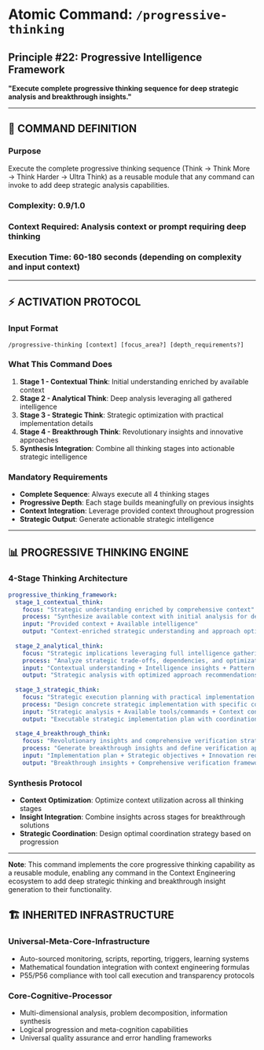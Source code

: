 # Atomic Command: `/progressive-thinking`

## **Principle #22: Progressive Intelligence Framework**
**"Execute complete progressive thinking sequence for deep strategic analysis and breakthrough insights."**

---

## 🎯 **COMMAND DEFINITION**

### **Purpose**
Execute the complete progressive thinking sequence (Think → Think More → Think Harder → Ultra Think) as a reusable module that any command can invoke to add deep strategic analysis capabilities.

### **Complexity**: 0.9/1.0
### **Context Required**: Analysis context or prompt requiring deep thinking
### **Execution Time**: 60-180 seconds (depending on complexity and input context)

---

## ⚡ **ACTIVATION PROTOCOL**

### **Input Format**
```
/progressive-thinking [context] [focus_area?] [depth_requirements?]
```

### **What This Command Does**
1. **Stage 1 - Contextual Think**: Initial understanding enriched by available context
2. **Stage 2 - Analytical Think**: Deep analysis leveraging all gathered intelligence  
3. **Stage 3 - Strategic Think**: Strategic optimization with practical implementation details
4. **Stage 4 - Breakthrough Think**: Revolutionary insights and innovative approaches
5. **Synthesis Integration**: Combine all thinking stages into actionable strategic intelligence

### **Mandatory Requirements**
- **Complete Sequence**: Always execute all 4 thinking stages
- **Progressive Depth**: Each stage builds meaningfully on previous insights
- **Context Integration**: Leverage provided context throughout progression
- **Strategic Output**: Generate actionable strategic intelligence

---

## 📊 **PROGRESSIVE THINKING ENGINE**

### **4-Stage Thinking Architecture**
```yaml
progressive_thinking_framework:
  stage_1_contextual_think:
    focus: "Strategic understanding enriched by comprehensive context"
    process: "Synthesize available context with initial analysis for deep comprehension"
    input: "Provided context + Available intelligence"
    output: "Context-enriched strategic understanding and approach options"
    
  stage_2_analytical_think:
    focus: "Strategic implications leveraging full intelligence gathering" 
    process: "Analyze strategic trade-offs, dependencies, and optimization opportunities"
    input: "Contextual understanding + Intelligence insights + Pattern recognition"
    output: "Strategic analysis with optimized approach recommendations"
    
  stage_3_strategic_think:
    focus: "Strategic execution planning with practical implementation details"
    process: "Design concrete strategic implementation with specific coordination"
    input: "Strategic analysis + Available tools/commands + Context constraints"
    output: "Executable strategic implementation plan with coordination strategy"
    
  stage_4_breakthrough_think:
    focus: "Revolutionary insights and comprehensive verification strategy"
    process: "Generate breakthrough insights and define verification approach"
    input: "Implementation plan + Strategic objectives + Innovation requirements"
    output: "Breakthrough insights + Comprehensive verification framework"
```

### **Synthesis Protocol**
- **Context Optimization**: Optimize context utilization across all thinking stages
- **Insight Integration**: Combine insights across stages for breakthrough solutions  
- **Strategic Coordination**: Design optimal coordination strategy based on progression


---

**Note**: This command implements the core progressive thinking capability as a reusable module, enabling any command in the Context Engineering ecosystem to add deep strategic thinking and breakthrough insight generation to their functionality.

## 🏗️ **INHERITED INFRASTRUCTURE**

### **Universal-Meta-Core-Infrastructure**
- Auto-sourced monitoring, scripts, reporting, triggers, learning systems
- Mathematical foundation integration with context engineering formulas
- P55/P56 compliance with tool call execution and transparency protocols

### **Core-Cognitive-Processor**  
- Multi-dimensional analysis, problem decomposition, information synthesis
- Logical progression and meta-cognition capabilities
- Universal quality assurance and error handling frameworks